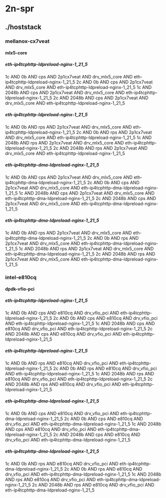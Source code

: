 # 2n-spr
## ./hoststack
### mellanox-cx7veat
#### mlx5-core
##### eth-ip4tcphttp-ldpreload-nginx-1_21_5
1c AND 0b AND cps AND 2p1cx7veat AND drv_mlx5_core AND eth-ip4tcphttp-ldpreload-nginx-1_21_5
2c AND 0b AND cps AND 2p1cx7veat AND drv_mlx5_core AND eth-ip4tcphttp-ldpreload-nginx-1_21_5
1c AND 2048b AND cps AND 2p1cx7veat AND drv_mlx5_core AND eth-ip4tcphttp-ldpreload-nginx-1_21_5
2c AND 2048b AND cps AND 2p1cx7veat AND drv_mlx5_core AND eth-ip4tcphttp-ldpreload-nginx-1_21_5
##### eth-ip4tcphttp-ldpreload-nginx-1_21_5
1c AND 0b AND rps AND 2p1cx7veat AND drv_mlx5_core AND eth-ip4tcphttp-ldpreload-nginx-1_21_5
2c AND 0b AND rps AND 2p1cx7veat AND drv_mlx5_core AND eth-ip4tcphttp-ldpreload-nginx-1_21_5
1c AND 2048b AND rps AND 2p1cx7veat AND drv_mlx5_core AND eth-ip4tcphttp-ldpreload-nginx-1_21_5
2c AND 2048b AND rps AND 2p1cx7veat AND drv_mlx5_core AND eth-ip4tcphttp-ldpreload-nginx-1_21_5
##### eth-ip4tcphttp-dma-ldpreload-nginx-1_21_5
1c AND 0b AND cps AND 2p1cx7veat AND drv_mlx5_core AND eth-ip4tcphttp-dma-ldpreload-nginx-1_21_5
2c AND 0b AND cps AND 2p1cx7veat AND drv_mlx5_core AND eth-ip4tcphttp-dma-ldpreload-nginx-1_21_5
1c AND 2048b AND cps AND 2p1cx7veat AND drv_mlx5_core AND eth-ip4tcphttp-dma-ldpreload-nginx-1_21_5
2c AND 2048b AND cps AND 2p1cx7veat AND drv_mlx5_core AND eth-ip4tcphttp-dma-ldpreload-nginx-1_21_5
##### eth-ip4tcphttp-dma-ldpreload-nginx-1_21_5
1c AND 0b AND rps AND 2p1cx7veat AND drv_mlx5_core AND eth-ip4tcphttp-dma-ldpreload-nginx-1_21_5
2c AND 0b AND rps AND 2p1cx7veat AND drv_mlx5_core AND eth-ip4tcphttp-dma-ldpreload-nginx-1_21_5
1c AND 2048b AND rps AND 2p1cx7veat AND drv_mlx5_core AND eth-ip4tcphttp-dma-ldpreload-nginx-1_21_5
2c AND 2048b AND rps AND 2p1cx7veat AND drv_mlx5_core AND eth-ip4tcphttp-dma-ldpreload-nginx-1_21_5
### intel-e810cq
#### dpdk-vfio-pci
##### eth-ip4tcphttp-ldpreload-nginx-1_21_5
1c AND 0b AND cps AND e810cq AND drv_vfio_pci AND eth-ip4tcphttp-ldpreload-nginx-1_21_5
2c AND 0b AND cps AND e810cq AND drv_vfio_pci AND eth-ip4tcphttp-ldpreload-nginx-1_21_5
1c AND 2048b AND cps AND e810cq AND drv_vfio_pci AND eth-ip4tcphttp-ldpreload-nginx-1_21_5
2c AND 2048b AND cps AND e810cq AND drv_vfio_pci AND eth-ip4tcphttp-ldpreload-nginx-1_21_5
##### eth-ip4tcphttp-ldpreload-nginx-1_21_5
1c AND 0b AND rps AND e810cq AND drv_vfio_pci AND eth-ip4tcphttp-ldpreload-nginx-1_21_5
2c AND 0b AND rps AND e810cq AND drv_vfio_pci AND eth-ip4tcphttp-ldpreload-nginx-1_21_5
1c AND 2048b AND rps AND e810cq AND drv_vfio_pci AND eth-ip4tcphttp-ldpreload-nginx-1_21_5
2c AND 2048b AND rps AND e810cq AND drv_vfio_pci AND eth-ip4tcphttp-ldpreload-nginx-1_21_5
##### eth-ip4tcphttp-dma-ldpreload-nginx-1_21_5
1c AND 0b AND cps AND e810cq AND drv_vfio_pci AND eth-ip4tcphttp-dma-ldpreload-nginx-1_21_5
2c AND 0b AND cps AND e810cq AND drv_vfio_pci AND eth-ip4tcphttp-dma-ldpreload-nginx-1_21_5
1c AND 2048b AND cps AND e810cq AND drv_vfio_pci AND eth-ip4tcphttp-dma-ldpreload-nginx-1_21_5
2c AND 2048b AND cps AND e810cq AND drv_vfio_pci AND eth-ip4tcphttp-dma-ldpreload-nginx-1_21_5
##### eth-ip4tcphttp-dma-ldpreload-nginx-1_21_5
1c AND 0b AND rps AND e810cq AND drv_vfio_pci AND eth-ip4tcphttp-dma-ldpreload-nginx-1_21_5
2c AND 0b AND rps AND e810cq AND drv_vfio_pci AND eth-ip4tcphttp-dma-ldpreload-nginx-1_21_5
1c AND 2048b AND rps AND e810cq AND drv_vfio_pci AND eth-ip4tcphttp-dma-ldpreload-nginx-1_21_5
2c AND 2048b AND rps AND e810cq AND drv_vfio_pci AND eth-ip4tcphttp-dma-ldpreload-nginx-1_21_5